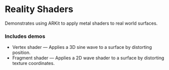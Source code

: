 # Reality Shaders

Demonstrates using ARKit to apply metal shaders to real world surfaces.

### Includes demos

- Vertex shader — Applies a 3D sine wave to a surface by distorting position.
- Fragment shader — Applies a 2D wave shader to a surface by distorting texture coordinates.